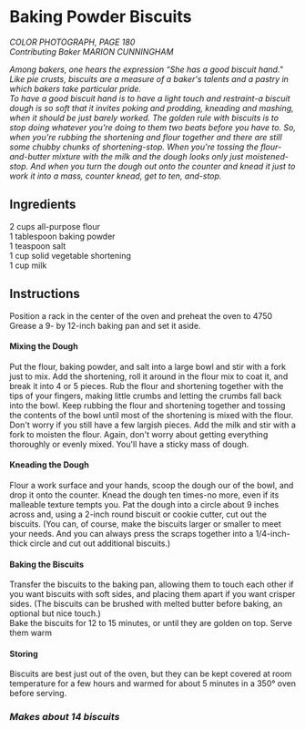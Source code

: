 # Baking Powder Biscuits

*COLOR PHOTOGRAPH, PAGE 180*  
*Contributing Baker MARION CUNNINGHAM*  

*Among bakers, one hears the expression “She has a good biscuit hand." Like pie crusts, biscuits are a measure of a baker's talents and a pastry in which bakers take particular pride.*  
*To have a good biscuit hand is to have a light touch and restraint-a biscuit dough is so soft that it invites poking and prodding, kneading and mashing, when it should be just barely worked. The golden rule with biscuits is to stop doing whatever you're doing to them two beats before you have to. So, when you're rubbing the shortening and flour together and there are still some chubby chunks of shortening-stop. When you're tossing the flour-and-butter mixture with the milk and the dough looks only just moistened-stop. And when you turn the dough out onto the counter and knead it just to work it into a mass, counter knead, get to ten, and-stop.*

## Ingredients
$2$ cups all-purpose flour  
$1$ tablespoon baking powder  
$1$ teaspoon salt  
$1$ cup solid vegetable shortening  
$1$ cup milk  

## Instructions
Position a rack in the center of the oven and preheat the oven to 4750 Grease a 9- by 12-inch baking pan and set it aside.

#### Mixing the Dough
Put the flour, baking powder, and salt into a large bowl and stir with a fork just to mix. Add the shortening, roll it around in the flour mix to coat it, and break it into 4 or 5 pieces. Rub the flour and shortening together with the tips of your fingers, making little crumbs and letting the crumbs fall back into the bowl. Keep rubbing the flour and shortening together and tossing the contents of the bowl until most of the shortening is mixed with the flour. Don't worry if you still have a few largish pieces. Add the milk and stir with a fork to moisten the flour. Again, don't worry about getting everything thoroughly or evenly mixed. You'll have a sticky mass of dough.

#### Kneading the Dough
Flour a work surface and your hands, scoop the dough our of the bowl, and drop it onto the counter. Knead the dough ten times-no more, even if its malleable texture tempts you. Pat the dough into a circle about 9 inches across and, using a 2-inch round biscuit or cookie cutter, cut out the biscuits. (You can, of course, make the biscuits larger or smaller to meet your needs. And you can always press the scraps together into a 1/4-inch-thick circle and cut out additional biscuits.)

#### Baking the Biscuits
Transfer the biscuits to the baking pan, allowing them to touch each other if you want biscuits with soft sides, and placing them apart if you want crisper sides. (The biscuits can be brushed with melted butter before baking, an optional but nice touch.)  
Bake the biscuits for 12 to 15 minutes, or until they are golden on top. Serve them warm

#### Storing
Biscuits are best just out of the oven, but they can be kept covered at room temperature for a few hours and warmed for about 5 minutes in a 350&deg; oven before serving.

### *Makes about 14 biscuits*
